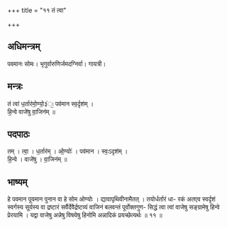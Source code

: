 +++
title = "११ तं त्वा"

+++
## अधिमन्त्रम्
पवमानः सोमः। भृगुर्वारुणिर्जमदग्निर्वा। गायत्री।

## मन्त्रः
तं त्वा॑ ध॒र्तार॑मो॒ण्यो॒३॑ः॒ पव॑मान स्व॒र्दृश॑म् ।  
हि॒न्वे वाजे॑षु वा॒जिन॑म् ॥

## पदपाठः
तम् । त्वा॒ । ध॒र्तार॑म् । ओ॒ण्योः॑ । पव॑मान । स्वः॒ऽदृश॑म् ।  
हि॒न्वे । वाजे॑षु । वा॒जिन॑म् ॥

## भाष्यम्
हे पवमान पूयमान पुनान वा हे सोम ओण्योः । द्यावापृथिवीनामैतत् । तयोर्धर्तारं धा- रकं अतएव स्वर्दृशं स्वर्गस्य सूर्यस्य वा द्रष्टारं सर्वैर्देवैर्द्रष्टव्यं वाजिनं बलवन्तं पूर्वोक्तगुण- सिद्धं त्वा त्वां वाजेषु सङ्ग्रामेषु हिन्वे प्रेरयामि । यद्वा वाजेषु अन्नेषु विषयेषु हिनोमि अन्नादिकं प्रयच्छेत्यर्थः ॥ ११ ॥
